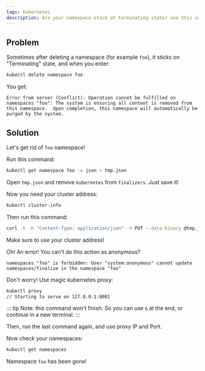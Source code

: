 ```yaml
---
tags: Kubernetes
description: Are your namespace stock at terminating state? use this solution to get rid of it!
---
```


## Problem

Sometimes after deleting a namespace (for example `foo`), it sticks on "Terminating" state, and when you enter:

```sh
kubectl delete namespace foo
```

You get:

```
Error from server (Conflict): Operation cannot be fulfilled on namespaces "foo": The system is ensuring all content is removed from this namespace.  Upon completion, this namespace will automatically be purged by the system.
```

## Solution

Let's get rid of `foo` namespace!

Run this command:

```sh
kubectl get namespace foo -o json > tmp.json
```

Open `tmp.json` and remove `kubernetes` from `finalizers`.
Just save it!

Now you need your cluster address:

```sh
kubectl cluster-info
```

Then run this command:

```sh
curl -k -H "Content-Type: application/json" -X PUT --data-binary @tmp.json http(s)://[IP]:[PORT]/api/v1/namespaces/[NAMESPACE]/finalize
```

Make sure to use your cluster address!

Oh! An error! You can't do this action as anonymous?

```
namespaces "foo" is forbidden: User "system:anonymous" cannot update namespaces/finalize in the namespace "foo"
```

Don't worry! Use magic kubernetes proxy:

```sh
kubectl proxy  
// Starting to serve on 127.0.0.1:8001
```

::: tip
Note: this command won't finish. So you can use `&` at the end, or continue in a new terminal.
:::

Then, run the last command again, and use proxy IP and Port.

Now check your namespaces:

```sh
kubectl get namespaces
```

Namespace `foo` has been gone!

